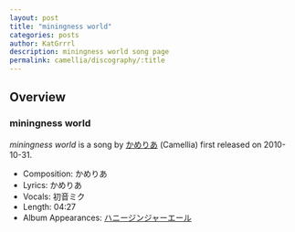 ```yaml
---
layout: post
title: "miningness world"
categories: posts
author: KatGrrrl
description: miningness world song page
permalink: camellia/discography/:title
---
```


## Overview

### miningness world

*miningness world* is a song by [かめりあ](<{% link postsWiki/_posts/2023-12-10-camellia.md %}>) (Camellia) first released on 2010-10-31.

* Composition: かめりあ
* Lyrics: かめりあ
* Vocals: 初音ミク
* Length: 04:27
* Album Appearances: [ハニージンジャーエール](<{% link postsInclude/_posts/camellia/albums/honey-ginjer-ale/2023-12-06-honey-ginjer-ale.md %}>)
